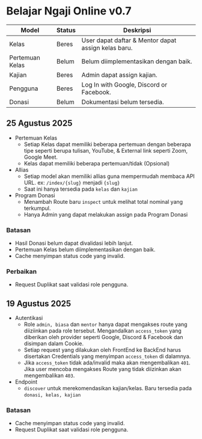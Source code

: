 # Belajar Ngaji Online v0.7
| Model | Status | Deskripsi |
|---------|-----------|----|
| Kelas  | Beres | User dapat daftar & Mentor dapat assign kelas baru. |
| Pertemuan Kelas | Belum | Belum diimplementasikan dengan baik.
| Kajian | Beres | Admin dapat assign kajian. |
| Pengguna | Beres | Log In with Google, Discord or Facebook. |
| Donasi | Belum | Dokumentasi belum tersedia. |

## 25 Agustus 2025
- Pertemuan Kelas
  - Setiap Kelas dapat memiliki beberapa pertemuan dengan beberapa tipe seperti berupa tulisan, YouTube, & External link seperti Zoom, Google Meet.
  - Kelas dapat memiliki beberapa pertemuan/tidak (Opsional)
- Allias
  - Setiap model akan memiliki allias guna mempermudah membaca API URL. ex: `/index/{slug}` menjadi `{slug}`
  - Saat ini hanya tersedia pada `kelas` dan `kajian`
- Program Donasi
  - Menambah Route baru `inspect` untuk melihat total nominal yang terkumpul.
  - Hanya Admin yang dapat melakukan assign pada Program Donasi

### Batasan
- Hasil Donasi belum dapat divalidasi lebih lanjut.
- Pertemuan Kelas belum diimplementasikan dengan baik.
- Cache menyimpan status code yang invalid. 

### Perbaikan
- Request Duplikat saat validasi role pengguna.

## 19 Agustus 2025
- Autentikasi
  - Role `admin, biasa` dan `mentor` hanya dapat mengakses route yang diiziinkan pada role tersebut. Mengandalkan `access_token` yang diberikan oleh provider seperti Google, Discord & Facebook dan disimpan dalam Cookie.
  - Setiap request yang dilakukan oleh FrontEnd ke BackEnd harus disertakan Credentials yang menyimpan `access_token` di dalamnya.
  - Jika `access_token` tidak ada/invalid maka akan mengembalikan `401`. Jika user mencoba mengakses Route yang tidak diizinkan akan mengembalikan `403`.
- Endpoint
  - `discover` untuk merekomendasikan kajian/kelas. Baru tersedia pada `donasi, kelas, kajian`

### Batasan
- Cache menyimpan status code yang invalid.  
- Request Duplikat saat validasi role pengguna.
